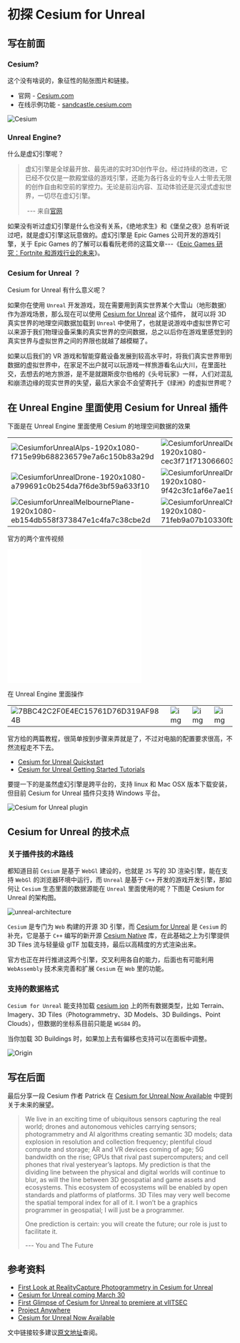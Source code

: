 # 初探 Cesium for Unreal

## 写在前面

### Cesium?

这个没有啥说的，象征性的贴张图片和链接。

- 官网 - [Cesium.com](https://cesium.com/)
- 在线示例功能 - [sandcastle.cesium.com](https://sandcastle.cesium.com/)

![Cesium](https://tva1.sinaimg.cn/large/008eGmZEgy1gp84v33q0xj31ls0u01av.jpg)



### Unreal Engine?

什么是虚幻引擎呢？

> 虚幻引擎是全球最开放、最先进的实时3D创作平台。经过持续的改进，它已经不仅仅是一款殿堂级的游戏引擎，还能为各行各业的专业人士带去无限的创作自由和空前的掌控力。无论是前沿内容、互动体验还是沉浸式虚拟世界，一切尽在虚幻引擎。  
>
> ​	--- 来自[官网](https://www.unrealengine.com/zh-CN/)

如果没有听过虚幻引擎是什么也没有关系，《绝地求生》和《堡垒之夜》总有听说过吧，就是虚幻引擎这玩意做的。虚幻引擎是 Epic Games 公司开发的游戏引擎，关于 Epic Games 的了解可以看看阮老师的这篇文章---《[Epic Games 研究：Fortnite 和游戏行业的未来](https://www.ruanyifeng.com/blog/2020/06/epic-games.html)》。

### Cesium for Unreal ？

Cesium for Unreal 有什么意义呢？

如果你在使用 `Unreal` 开发游戏，现在需要用到真实世界某个大雪山（地形数据）作为游戏场景，那么现在可以使用 [Cesium for Unreal](https://www.unrealengine.com/marketplace/zh-CN/product/87b0d05800a545d49bf858ef3458c4f7) 这个插件， 就可以将 3D 真实世界的地理空间数据加载到 `Unreal` 中使用了，也就是说游戏中虚拟世界它可以来源于我们物理设备采集的真实世界的空间数据，总之以后你在游戏里感觉到的真实世界与虚拟世界之间的界限也就越了越模糊了。

如果以后我们的 VR 游戏和智能穿戴设备发展到较高水平时，将我们真实世界带到数据的虚拟世界中，在家足不出户就可以玩游戏一样旅游看名山大川，在里面社交，去想去的地方旅游，是不是就跟斯皮尔伯格的《头号玩家》一样，人们对混乱和崩溃边缘的现实世界的失望，最后大家会不会望寄托于《绿洲》的虚拟世界呢？

## 在 Unreal Engine 里面使用 Cesium for Unreal 插件

下面是在 Unreal Engine 里面使用 Cesium 的地理空间数据的效果

|                                                              |                                                              |                                                              |
| ------------------------------------------------------------ | ------------------------------------------------------------ | ------------------------------------------------------------ |
| ![CesiumforUnrealAlps-1920x1080-f715e99b688236579e7a6c150b83a29d](https://tva1.sinaimg.cn/large/008eGmZEgy1gp872ppz75j31hc0u015m.jpg) | ![CesiumforUnrealDenverCharacter-1920x1080-cec3f71f713066603ebab1762f2a8720](https://tva1.sinaimg.cn/large/008eGmZEgy1gp872zls6kj31hc0u0tmr.jpg) | ![CesiumforUnrealDenverUnionStation-1920x1080-e0caf247b778a4f404bd48fd8f9a2f4e](https://tva1.sinaimg.cn/large/008eGmZEgy1gp8739xxqkj31hc0u07l5.jpg) |
| ![CesiumforUnrealDrone-1920x1080-a799691c0b254da7f6de3bf59a633f10](https://tva1.sinaimg.cn/large/008eGmZEgy1gp873e3iihj31hc0u018x.jpg) | ![CesiumforUnrealDrone2-1920x1080-9f42c3fc1af6e7ae1973f5d622e77a7e](https://tva1.sinaimg.cn/large/008eGmZEgy1gp873gxfqsj31hc0u0tiw.jpg) | ![CesiumforUnrealMelbourne-1920x1080-ead9a464ce01934453c75b7a343682ec](https://tva1.sinaimg.cn/large/008eGmZEgy1gp873m9godj31hc0u01de.jpg) |
| ![CesiumforUnrealMelbournePlane-1920x1080-eb154db558f373847e1c4fa7c38cbe2d](https://tva1.sinaimg.cn/large/008eGmZEgy1gp873xajldj31hc0u0qkk.jpg) | ![CesiumforUnrealCharacter-1920x1080-71feb9a07b10330fba6ff540c4a5f9e5](https://tva1.sinaimg.cn/large/008eGmZEgy1gp874g13bzj31hc0u0tru.jpg) | ![RealityCaptureInt01-1920x1080-a1591035365feb374be20f4b32abc465](https://tva1.sinaimg.cn/large/008eGmZEgy1gp8744s4k5j31hc0u0ap1.jpg) |

官方的两个宣传视频

<iframe src="//player.bilibili.com/player.html?aid=672499827&bvid=BV1LU4y1h7sb&cid=319875565&page=1" scrolling="no" border="0" frameborder="no" framespacing="0" allowfullscreen="true"> </iframe>



<iframe src="//player.bilibili.com/player.html?aid=757469821&bvid=BV1W64y1S7i1&cid=319873803&page=1" scrolling="no" border="0" frameborder="no" framespacing="0" allowfullscreen="true"> </iframe>

在 Unreal Engine 里面操作

|                                                              |                                                              |                                                              |                                                              |
| ------------------------------------------------------------ | ------------------------------------------------------------ | ------------------------------------------------------------ | ------------------------------------------------------------ |
| ![7BBC42C2F0E4EC15761D76D319AF984B](https://tva1.sinaimg.cn/large/008eGmZEgy1gp87ux5fp7j31f20u0dlq.jpg) | ![img](https://cesium.com/docs/images/tutorials/cesium-for-unreal-photogrammetry/melbourne-upright.jpg) | ![img](https://images.prismic.io/cesium/27307e53-46f2-4e54-bbe1-6e02bc75626e_unreal-announcement-2.png?auto=compress%2Cformat&w=944) | ![img](https://cesium.com/docs/images/tutorials/cesium-for-unreal-placing/cone-in-italy.jpg) |



官方给的两篇教程，很简单按到步骤来弄就是了，不过对电脑的配置要求很高，不然流程走不下去。

- [Cesium for Unreal Quickstart](https://cesium.com/docs/tutorials/cesium-unreal-quickstart/)
- [Cesium for Unreal Getting Started Tutorials](https://cesium.com/docs/tutorials/cesium-unreal-020-photogrammetry/)

要提一下的是虽然虚幻引擎是跨平台的，支持 linux 和 Mac OSX 版本下载安装，但目前 Cesium for Unreal 插件只支持 Windows 平台。

![Cesium for Unreal plugin](https://tva1.sinaimg.cn/large/008eGmZEgy1gp85v8tti1j31ls0u01kx.jpg)

## Cesium for Unreal 的技术点

### 关于插件技的术路线

都知道目前 `Cesium` 是基于 `WebGl` 建设的，也就是 `JS` 写的 3D 渲染引擎，能在支持 `WebGl` 的浏览器环境中运行，而 `Unreal` 是基于 `C++` 开发的游戏开发引擎，那如何让 `Cesium` 生态里面的数据源能在 `Unreal` 里面使用的呢？下图是 Cesium for Unreal 的架构图。



![unreal-architecture](https://tva1.sinaimg.cn/large/008eGmZEgy1gp87xfmj21j31g50u010o.jpg)

`Cesium` 是专门为 `Web` 构建的开源 3D 引擎，而 [Cesium for Unreal](https://github.com/CesiumGS/cesium-unreal) 是 `Cesium` 的补充，它是基于 `C++` 编写的新开源 [Cesium Native](https://github.com/CesiumGS/cesium-native) 库，在此基础之上为引擎提供 3D Tiles 流与轻量级 glTF 加载支持，最后以高精度的方式渲染出来。

官方也正在并行推进这两个引擎，交叉利用各自的能力，后面也有可能利用 `WebAssembly` 技术来完善和扩展 `Cesium` 在 `Web` 里的功能。


### 支持的数据格式

`Cesium for Unreal` 能支持加载 [cesium ion](https://cesium.com/ion/) 上的所有数据类型，比如 Terrain、Imagery、3D Tiles（Photogrammetry、3D Models、3D Buildings、Point Clouds），但数据的坐标系目前只能是 `WGS84` 的。

当你加载 3D Buildings 时，如果加上去有偏移也支持可以在面板中调整。

![Origin](https://cesium.com/docs/images/tutorials/cesium-unreal-quickstart/cesium-georeference.png)

## 写在后面

最后分享一段 Cesium 作者 Patrick 在 [Cesium for Unreal Now Available](https://cesium.com/blog/2021/03/30/cesium-for-unreal-now-available/) 中提到关于未来的展望。

> We live in an exciting time of ubiquitous sensors capturing the real world; drones and autonomous vehicles carrying sensors; photogrammetry and AI algorithms creating semantic 3D models; data explosion in resolution and collection frequency; plentiful cloud compute and storage; AR and VR devices coming of age; 5G bandwidth on the rise; GPUs that rival past supercomputers; and cell phones that rival yesteryear’s laptops. My prediction is that the dividing line between the physical and digital worlds will continue to blur, as will the line between 3D geospatial and game assets and ecosystems. This ecosystem of ecosystems will be enabled by open standards and platforms of platforms. 3D Tiles may very well become the spatial temporal index for all of it. I won’t be a graphics programmer in geospatial; I will just be a programmer.
>
> One prediction is certain: you will create the future; our role is just to facilitate it.
>
>   --- You and The Future

## 参考资料

- [First Look at RealityCapture Photogrammetry in Cesium for Unreal](https://cesium.com/blog/2021/03/11/reality-capture-models-arriving-in-cesium-for-unreal/)
- [Cesium for Unreal coming March 30](https://cesium.com/blog/2021/02/16/cesium-for-unreal-news/)
- [First Glimpse of Cesium for Unreal to premiere at vIITSEC](https://cesium.com/blog/2020/11/30/project-anywhere/)
- [Project Anywhere](https://www.unrealengine.com/zh-CN/industry/project-anywhere)
- [Cesium for Unreal Now Available](https://cesium.com/blog/2021/03/30/cesium-for-unreal-now-available/)



文中链接较多建议[原文地址](https://github.com/liuvigongzuoshi/blog/blob/master/README.md#%E5%8F%AF%E8%A7%86%E5%8C%96%E7%9B%B8%E5%85%B3)查阅。